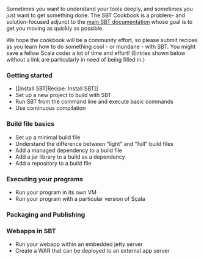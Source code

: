 Sometimes you want to understand your tools deeply, and sometimes you just want to get something done. The SBT Cookbook is a problem- and solution-focused adjunct to the [main SBT documentation](https://github.com/harrah/xsbt/wiki) whose goal is to get you moving as quickly as possible.

We hope the cookbook will be a community effort, so please submit recipes as you learn how to do something cool - or mundane - with SBT. You might save a fellow Scala coder a lot of time and effort! (Entries shown below without a link are particularly in need of being filled in.)

### Getting started
* [[Install SBT|Recipe: Install SBT]]
* Set up a new project to build with SBT
* Run SBT from the command line and execute basic commands
* Use continuous compilation

### Build file basics
* Set up a minimal build file
* Understand the difference between "light" and "full" build files
* Add a managed dependency to a build file
* Add a jar library to a build as a dependency
* Add a repository to a build file

### Executing your programs
* Run your program in its own VM
* Run your program with a particular version of Scala

### Packaging and Publishing

### Webapps in SBT
* Run your webapp within an embedded jetty server
* Create a WAR that can be deployed to an external app server